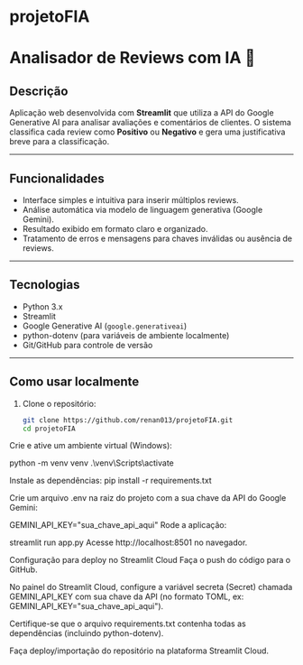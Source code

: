 # projetoFIA
# Analisador de Reviews com IA 💬

## Descrição

Aplicação web desenvolvida com **Streamlit** que utiliza a API do Google Generative AI para analisar avaliações e comentários de clientes. O sistema classifica cada review como **Positivo** ou **Negativo** e gera uma justificativa breve para a classificação.

---

## Funcionalidades

- Interface simples e intuitiva para inserir múltiplos reviews.
- Análise automática via modelo de linguagem generativa (Google Gemini).
- Resultado exibido em formato claro e organizado.
- Tratamento de erros e mensagens para chaves inválidas ou ausência de reviews.

---

## Tecnologias

- Python 3.x
- Streamlit
- Google Generative AI (`google.generativeai`)
- python-dotenv (para variáveis de ambiente localmente)
- Git/GitHub para controle de versão

---

## Como usar localmente

1. Clone o repositório:
   ```bash
   git clone https://github.com/renan013/projetoFIA.git
   cd projetoFIA
Crie e ative um ambiente virtual (Windows):

python -m venv venv
.\venv\Scripts\activate

Instale as dependências:
pip install -r requirements.txt

Crie um arquivo .env na raiz do projeto com a sua chave da API do Google Gemini:

GEMINI_API_KEY="sua_chave_api_aqui"
Rode a aplicação:

streamlit run app.py
Acesse http://localhost:8501 no navegador.

Configuração para deploy no Streamlit Cloud
Faça o push do código para o GitHub.

No painel do Streamlit Cloud, configure a variável secreta (Secret) chamada GEMINI_API_KEY com sua chave da API (no formato TOML, ex: GEMINI_API_KEY="sua_chave_api_aqui").

Certifique-se que o arquivo requirements.txt contenha todas as dependências (incluindo python-dotenv).

Faça deploy/importação do repositório na plataforma Streamlit Cloud.


